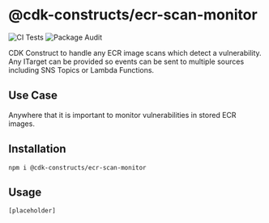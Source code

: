 # @cdk-constructs/ecr-scan-monitor

![CI Tests](https://github.com/cdk-constructs/ecr-scan-monitor/workflows/CI%20Tests/badge.svg)
![Package Audit](https://github.com/cdk-constructs/ecr-scan-monitor/workflows/Package%20Audit/badge.svg)

CDK Construct to handle any ECR image scans which detect a vulnerability. Any ITarget can be provided so events can be sent to
multiple sources including SNS Topics or Lambda Functions.

## Use Case

Anywhere that it is important to monitor vulnerabilities in stored ECR images.

## Installation

```shell
npm i @cdk-constructs/ecr-scan-monitor
```

## Usage

```typescript
[placeholder]
```